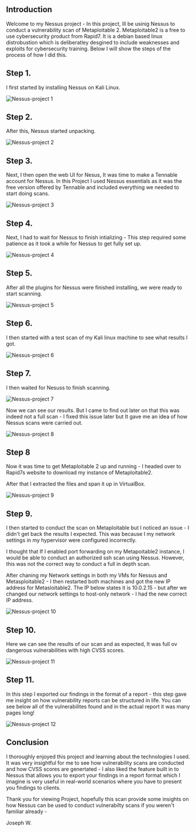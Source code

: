 ## Introduction 
Welcome to my Nessus project - In this project, Ill be usinig Nessus to conduct a vulnerability scan of Metaploitable 2. 
Metaploitable2 is a free to use cybersecurity product from Rapid7.
It is a debian based linux distrobustion which is deliberatley desgined to include weaknesses and exploits for cybersecurity training. 
Below I will show the steps of the process of how I did this. 

## Step 1. 

I first started by installing Nessus on Kali Linux. 

![Nessus-project 1 ](https://github.com/JWALL000/Nessus/blob/main/Step%201%20-%20welcome%20to%20my%20nessus%20project%20-%20installing%20on%20Kali%20linux.PNG)

## Step 2. 

After this, Nessus started unpacking. 

![Nessus-project 2 ](https://github.com/JWALL000/Nessus/blob/main/Step%202%20-%20unpacking%20Nessus.PNG)

## Step 3. 

Next, I then open the web UI for Nesus, It was time to make a Tennable account for Nessus. In this Project I used Nessus essentials as it was the free version offered by Tennable and included everything we needed to start doing scans. 

![Nessus-project 3 ](https://github.com/JWALL000/Nessus/blob/main/Step%203%20-%20Opening%20the%20web%20UI%20with%20the%20ip%20of%20local%20host.PNG)

## Step 4. 

Next, I had to wait for Nessus to finish intializing - This step required some patience as it took a while for Nessus to get fully set up. 

![Nessus-project 4 ](https://github.com/JWALL000/Nessus/blob/main/Step%204%20-%20After%20creating%20my%20account%20-%20I%20had%20to%20wait%20for%20Nessus%20to%20finish%20intializing.PNG)

## Step 5. 

After all the plugins for Nessus were finished installing, we were ready to start scanning. 

![Nessus-project 5 ](https://github.com/JWALL000/Nessus/blob/main/Step%205%20-%20After%20plugins%20were%20finished%20installing.PNG)

## Step 6. 

I then started with a test scan of my Kali linux machine to see what results I got. 


![Nessus-project 6 ](https://github.com/JWALL000/Nessus/blob/main/Step%206%20-%20Scanning%20local%20host.PNG)

## Step 7. 

I then waited for Nesuss to finish scanning. 

![Nessus-project 7 ](https://github.com/JWALL000/Nessus/blob/main/Step%207%20-%20Vulnerabilities%20show%20up.PNG)

Now we can see our results. But I came to find out later on that this was indeed not a full scan - I fixed this issue later but It gave me an idea of how Nessus scans were carried out. 

![Nessus-project 8 ](https://github.com/JWALL000/Nessus/blob/main/Step%208%20-%20Scan%20still%20running%20-%20finding%20more%20severe%20vulnerabilites%20and%20giving%20them%20a%20CVSS%20score.PNG)

## Step 8 

Now it was time to get Metaploitable 2 up and running - I headed over to Rapid7s website to download my instance of Metaploitable2. 

After that I extracted the files and span it up in VirtualBox. 

![Nessus-project 9 ](https://github.com/JWALL000/Nessus/blob/main/Step%209%20-%20Getting%20metasploitable%202.PNG)


## Step 9. 

I then started to conduct the scan on Metaploitable but I noticed an issue - I didn't get back the results I expected. This was because I my network settings in my hypervisor were configured incorrectly. 

I thought that If I enabled port forwarding on my Metapoitable2 instance, I would be able to conduct an authorized ssh scan using Nessus. However, this was not the correct way to conduct a full in depth scan. 

After chaning my Network settings in both my VMs for Nessus and Metasploitable2 - I then restarted both machines and got the new IP address for Metasloitable2. 
The IP below states it is 10.0.2.15 - but after we changed our network settings to host-only network - I had the new correct IP address. 

![Nessus-project 10](https://github.com/JWALL000/Nessus/blob/main/Step%2010%20-%20Scanning%20Metasploitable%202.PNG)


## Step 10. 

Here we can see the results of our scan and as expected, It was full ov dangerous vulnerabilities with high CVSS scores. 

![Nessus-project 11](https://github.com/JWALL000/Nessus/blob/main/Step%2011%20-%20Results%20of%20scan.PNG)

## Step 11. 

In this step I exported our findings in the format of a report - this step gave me insight on how vulnerability reports can be structured in life. You can see below all of the vulnerabilites found and in the actual report it was many pages long! 

![Nessus-project 12](https://github.com/JWALL000/Nessus/blob/main/Step%2012%20-%20Report%201.PNG)


## Conclusion 

I thoroughly enjoyed this project and learning about the technologies I used. It was very insightful for me to see how vulnerability scans are conducted and how CVSS scores are genertated - I also liked the feature 
built in to Nessus that allows you to export your findings in a report format which I imagine is very useful in real-world scenarios where you have to present you findings to clients. 

Thank you for viewing Project, hopefully this scan provide some insights on how Nessus can be used to conduct vulnerabilty scans if you weren't familiar already - 

Joseph W. 


























